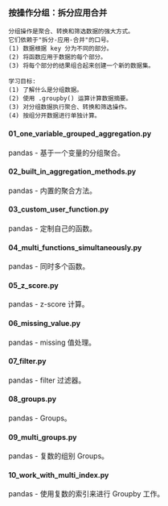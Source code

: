 ### 按操作分组：拆分应用合并

```text
分组操作是聚合、转换和筛选数据的强大方式。
它们依赖于"拆分-应用-合并"的口号。
(1) 数据根据 key 分为不同的部分。
(2) 将函数应用于数据的每个部分。
(3) 将每个部分的结果组合起来创建一个新的数据集。

学习目标:
(1) 了解什么是分组数据。
(2) 使用 .groupby() 运算计算数据摘要。
(3) 对分组数据执行聚合、转换和筛选操作。
(4) 按组分开数据进行单独计算。
```

#### 01_one_variable_grouped_aggregation.py
pandas - 基于一个变量的分组聚合。

#### 02_built_in_aggregation_methods.py
pandas - 内置的聚合方法。

#### 03_custom_user_function.py
pandas - 定制自己的函数。

#### 04_multi_functions_simultaneously.py
pandas - 同时多个函数。

#### 05_z_score.py
pandas - z-score 计算。

#### 06_missing_value.py
pandas - missing 值处理。

#### 07_filter.py
pandas - filter 过滤器。

#### 08_groups.py
pandas - Groups。

#### 09_multi_groups.py
pandas - 复数的组别 Groups。

#### 10_work_with_multi_index.py
pandas - 使用复数的索引来进行 Groupby 工作。
